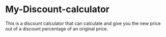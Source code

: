 # My-Discount-calculator
This is a discount calculator that can calculate and give you the new price out of a discount percentage of an original price.
